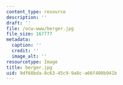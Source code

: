 ```yaml
---
content_type: resource
description: ''
draft: ''
file: /ocw-www/berger.jpg
file_size: 167777
metadata:
  caption: ''
  credit: ''
  image_alt: ''
resourcetype: Image
title: berger.jpg
uid: 9df68bda-8c63-45c9-9a8c-a66f400b941b
---
```

